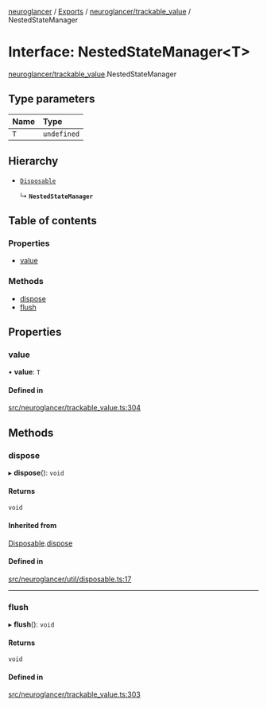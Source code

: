 [neuroglancer](../README.md) / [Exports](../modules.md) / [neuroglancer/trackable\_value](../modules/neuroglancer_trackable_value.md) / NestedStateManager

# Interface: NestedStateManager<T\>

[neuroglancer/trackable_value](../modules/neuroglancer_trackable_value.md).NestedStateManager

## Type parameters

| Name | Type |
| :------ | :------ |
| `T` | `undefined` |

## Hierarchy

- [`Disposable`](neuroglancer_util_disposable.Disposable.md)

  ↳ **`NestedStateManager`**

## Table of contents

### Properties

- [value](neuroglancer_trackable_value.NestedStateManager.md#value)

### Methods

- [dispose](neuroglancer_trackable_value.NestedStateManager.md#dispose)
- [flush](neuroglancer_trackable_value.NestedStateManager.md#flush)

## Properties

### value

• **value**: `T`

#### Defined in

[src/neuroglancer/trackable_value.ts:304](https://github.com/ActiveBrainAtlas2/neuroglancer/blob/034b457d/src/neuroglancer/trackable_value.ts#L304)

## Methods

### dispose

▸ **dispose**(): `void`

#### Returns

`void`

#### Inherited from

[Disposable](neuroglancer_util_disposable.Disposable.md).[dispose](neuroglancer_util_disposable.Disposable.md#dispose)

#### Defined in

[src/neuroglancer/util/disposable.ts:17](https://github.com/ActiveBrainAtlas2/neuroglancer/blob/034b457d/src/neuroglancer/util/disposable.ts#L17)

___

### flush

▸ **flush**(): `void`

#### Returns

`void`

#### Defined in

[src/neuroglancer/trackable_value.ts:303](https://github.com/ActiveBrainAtlas2/neuroglancer/blob/034b457d/src/neuroglancer/trackable_value.ts#L303)
